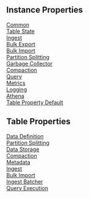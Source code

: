 ## Instance Properties

[Common](/instance/common.md)<br>
[Table State](/instance/table_state.md)<br>
[Ingest](/instance/ingest.md)<br>
[Bulk Export](/instance/bulk_export.md)<br>
[Bulk Import](/instance/bulk_import.md)<br>
[Partition Splitting](/instance/partition_splitting.md)<br>
[Garbage Collector](/instance/garbage_collector.md)<br>
[Compaction](/instance/compaction.md)<br>
[Query](/instance/query.md)<br>
[Metrics](/instance/metrics.md)<br>
[Logging](/instance/logging.md)<br>
[Athena](/instance/athena.md)<br>
[Table Property Default](/instance/table_property_default.md)<br>

## Table Properties

[Data Definition](/table/data_definition.md)<br>
[Partition Splitting](/table/partition_splitting.md)<br>
[Data Storage](/table/data_storage.md)<br>
[Compaction](/table/compaction.md)<br>
[Metadata](/table/metadata.md)<br>
[Ingest](/table/ingest.md)<br>
[Bulk Import](/table/bulk_import.md)<br>
[Ingest Batcher](/table/ingest_batcher.md)<br>
[Query Execution](/table/query_execution.md)<br>
